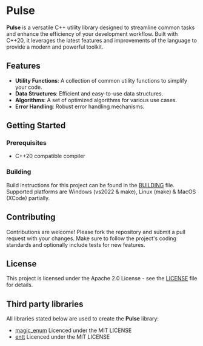 # Pulse

**Pulse** is a versatile C++ utility library designed to streamline common tasks and enhance the efficiency of your development workflow. Built with C++20, it leverages the latest features and improvements of the language to provide a modern and powerful toolkit.

## Features

- **Utility Functions**: A collection of common utility functions to simplify your code.
- **Data Structures**: Efficient and easy-to-use data structures.
- **Algorithms**: A set of optimized algorithms for various use cases.
- **Error Handling**: Robust error handling mechanisms.

## Getting Started

### Prerequisites

- C++20 compatible compiler

### Building

Build instructions for this project can be found in the [BUILDING](BUILDING.md) file. Supported platforms are Windows (vs2022 & make), Linux (make) & MacOS (XCode) partially.

## Contributing
Contributions are welcome! Please fork the repository and submit a pull request with your changes. Make sure to follow the project's coding standards and optionally include tests for new features.

## License
This project is licensed under the Apache 2.0 License - see the [LICENSE](LICENSE.txt) file for details.

## Third party libraries
All libraries stated below are used to create the **Pulse** library:

- [magic_enum](https://github.com/Neargye/magic_enum.git) Licenced under the MIT LICENSE
- [entt](https://github.com/skypjack/entt.git) Licenced under the MIT LICENSE
